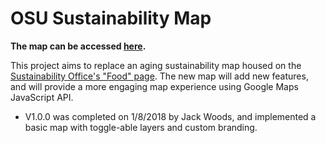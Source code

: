 # OSU Sustainability Map
**The map can be accessed [here](http://carbon.campusops.oregonstate.edu/map/).**

This project aims to replace an aging sustainability map housed on the [Sustainability Office's "Food" page](http://fa.oregonstate.edu/sustainability/operations/food). The new map will add new features, and will provide a more engaging map experience using Google Maps JavaScript API.


 - V1.0.0 was completed on 1/8/2018 by Jack Woods, and implemented a basic map with toggle-able layers and custom branding.

